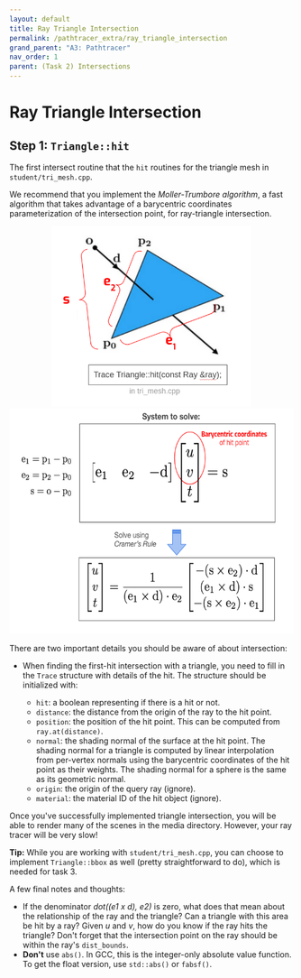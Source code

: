 ```yaml
---
layout: default
title: Ray Triangle Intersection
permalink: /pathtracer_extra/ray_triangle_intersection
grand_parent: "A3: Pathtracer"
nav_order: 1
parent: (Task 2) Intersections
---
```


# Ray Triangle Intersection

## Step 1: `Triangle::hit`

The first intersect routine that the `hit` routines for the triangle mesh in `student/tri_mesh.cpp`.

We recommend that you implement the *Moller-Trumbore algorithm*, a fast algorithm
that takes advantage of a barycentric coordinates parameterization of the
intersection point, for ray-triangle intersection.

<center><img src="figures\triangle_intersect_diagram.png" style="height:320px"></center>
<center><img src="figures\triangle_intersect_eqns.png" style="height:400px"></center>

There are two important details you should be aware of about intersection:

* When finding the first-hit intersection with a triangle, you need to fill in the `Trace` structure with details of the hit. The structure should be initialized with:

    * `hit`: a boolean representing if there is a hit or not.
    * `distance`: the distance from the origin of the ray to the hit point.
    * `position`: the position of the hit point. This can be computed from `ray.at(distance)`.
    * `normal`: the shading normal of the surface at the hit point. The shading normal for a triangle is computed by linear interpolation from per-vertex normals using the barycentric coordinates of the hit point as their weights. The shading normal for a sphere is the same as its geometric normal.
    * `origin`: the origin of the query ray (ignore).
    * `material`: the material ID of the hit object (ignore).

Once you've successfully implemented triangle intersection, you will be able to render many of the scenes in the media directory. However, your ray tracer will be very slow!

**Tip:** While you are working with `student/tri_mesh.cpp`, you can choose to implement `Triangle::bbox` as well (pretty straightforward to do), which is needed for task 3.

A few final notes and thoughts:
- If the denominator _dot((e1 x d), e2)_ is zero, what does that mean about the relationship of the ray and the triangle? Can a triangle with this area be hit by a ray? Given _u_ and _v_, how do you know if the ray hits the triangle? Don't forget that the intersection point on the ray should be within the ray's `dist_bounds`.
- **Don't** use `abs()`. In GCC, this is the integer-only absolute value function. To get the float version, use `std::abs()` or `fabsf()`.
